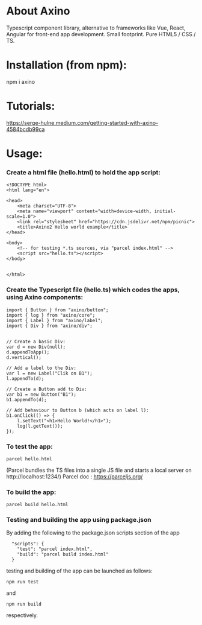 # About Axino

Typescript component library, alternative to frameworks like Vue, React, Angular for front-end app development. Small footprint. Pure HTML5 / CSS / TS.


# Installation (from npm):

npm i axino

# Tutorials:

https://serge-hulne.medium.com/getting-started-with-axino-4584bcdb99ca

# Usage:


### Create a html file (hello.html) to hold the app script:
  
```
<!DOCTYPE html>
<html lang="en">

<head>
    <meta charset="UTF-8">
    <meta name="viewport" content="width=device-width, initial-scale=1.0">
    <link rel="stylesheet" href="https://cdn.jsdelivr.net/npm/picnic">
    <title>Axino2 Hello world example</title>
</head>

<body>
    <!-- for testing *.ts sources, via "parcel index.html" -->
    <script src="hello.ts"></script>
</body>


</html>
```


### Create the Typescript file (hello.ts) which codes the apps, using Axino components:
   
```
import { Button } from "axino/button";
import { log } from "axino/core";
import { Label } from "axino/label";
import { Div } from "axino/div";


// Create a basic Div:
var d = new Div(null);
d.appendToApp();
d.vertical();

// Add a label to the Div:
var l = new Label("Clik on B1");
l.appendTo(d);

// Create a Button add to Div:
var b1 = new Button("B1");
b1.appendTo(d);

// Add behaviour to Button b (which acts on label l):
b1.onClick(() => {
    l.setText("<h1>Hello World!</h1>");
    log(l.getText());
});
```


### To test the app:
```   
parcel hello.html
```

(Parcel bundles the TS files into a single JS file and starts a local server on http://localhost:1234/)
Parcel doc : https://parceljs.org/


### To build the app:
```   
parcel build hello.html
```


### Testing and building the app using package.json
By adding the following to the package.json scripts section of the app

```
  "scripts": {
    "test": "parcel index.html",
    "build": "parcel build index.html"
  }
```
testing and building of the app can be launched as follows:
```
npm run test
```
and
```
npm run build 
```
respectively.
